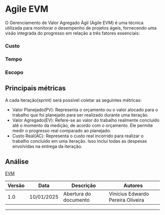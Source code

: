 # Agile EVM

O Gerenciamento de Valor Agregado Ágil (Agile EVM) é uma técnica utilizada para monitorar o desempenho de projetos ágeis, fornecendo uma visão integrada do progresso em relação a três fatores essenciais:

### Custo
### Tempo
### Escopo

## Principais métricas

A cada iteração(sprint) será possível coletar as seguintes métricas:

- Valor Planejado(PV): Representa o orçamento ou o valor alocado para o trabalho que foi planejado para ser realizado durante uma iteração.
- Valor Agregado(EV): Refere-se ao valor do trabalho realmente concluído até o momento da medição, de acordo com o orçamento. Ele permite medir o progresso real comparado ao planejado.
- Custo Real(AC): Representa o custo real incorrido para realizar o trabalho concluído em uma iteração. Isso inclui todas as despesas envolvidas na entrega da iteração.

## Análise
[EVM](https://docs.google.com/spreadsheets/d/1IMuU-ExDNgpQBWfW-9Qel3SMeHKXypM3hRmfGRWaktk/edit?usp=sharing)


| Versão | Data       | Descrição | Autores |
| ------ | ---------- | --------- | ------- |
| 1.0    | 10/01/2025 | Abertura do documento | Vinícius Edwardo Pereira Oliveira |
---
